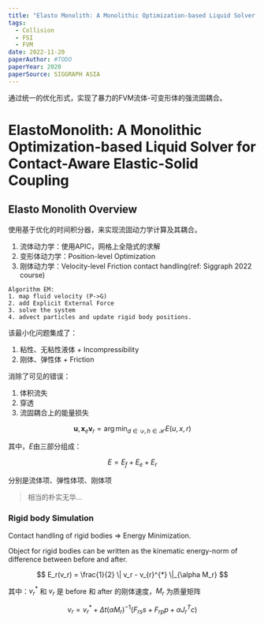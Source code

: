 ```yaml
---
title: "Elasto Monolith: A Monolithic Optimization-based Liquid Solver for Contact-Aware Elastic-Solid Coupling"
tags: 
  - Collision
  - FSI
  - FVM
date: 2022-11-20
paperAuthor: #TODO
paperYear: 2020
paperSource: SIGGRAPH ASIA
---
```


通过统一的优化形式，实现了暴力的FVM流体-可变形体的强流固耦合。

<!-- more -->

# ElastoMonolith: A Monolithic Optimization-based Liquid Solver for Contact-Aware Elastic-Solid Coupling


## Elasto Monolith Overview

使用基于优化的时间积分器，来实现流固动力学计算及其耦合。

1. 流体动力学：使用APIC，网格上全隐式的求解
2. 变形体动力学：Position-level Optimization
3. 刚体动力学：Velocity-level Friction contact handling(ref: Siggraph 2022 course)

```
Algorithm EM:
1. map fluid velocity (P->G)
2. add Explicit External Force
3. solve the system
4. advect particles and update rigid body positions.
```

该最小化问题集成了：

1. 粘性、无粘性液体 + Incompressibility
2. 刚体、弹性体 + Friction

消除了可见的错误：

1. 体积流失
2. 穿透
3. 流固耦合上的能量损失

$$
\mathbf{u}, \mathbf{x}_e \mathbf{v}_r = \arg\min_{d\in \mathcal{D}, h \in \mathcal{H}} E(u, x, r)
$$

其中，$E$由三部分组成：

$$
E = E_{f} + E_{e} + E_{r}
$$

分别是流体项、弹性体项、刚体项

> 相当的朴实无华...

### Rigid body Simulation

Contact handling of rigid bodies => Energy Minimization.

Object for rigid bodies can be written as the kinematic energy-norm of difference between before and after.

$$
E_r(v_r) = \frac{1}{2} \| v_r - v_{r}^{*} \|_{\alpha M_r}
$$

其中：$v_r^*$ 和 $v_r$ 是 before 和 after 的刚体速度，$M_r$ 为质量矩阵

$$
v_r = v_{r}^{*} + \Delta t (\alpha M_r)^{-1} (F_{r s} s + F_{r p} p + \alpha J_r^Tc)
$$
